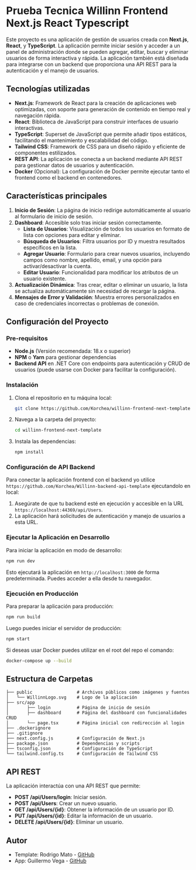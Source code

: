 # Prueba Tecnica Willinn Frontend Next.js React Typescript

Este proyecto es una aplicación de gestión de usuarios creada con **Next.js**, **React**, y **TypeScript**. La aplicación permite iniciar sesión y acceder a un panel de administración donde se pueden agregar, editar, buscar y eliminar usuarios de forma interactiva y rápida. La aplicación también está diseñada para integrarse con un backend que proporciona una API REST para la autenticación y el manejo de usuarios.

## Tecnologías utilizadas

- **Next.js**: Framework de React para la creación de aplicaciones web optimizadas, con soporte para generación de contenido en tiempo real y navegación rápida.
- **React**: Biblioteca de JavaScript para construir interfaces de usuario interactivas.
- **TypeScript**: Superset de JavaScript que permite añadir tipos estáticos, facilitando el mantenimiento y escalabilidad del código.
- **Tailwind CSS**: Framework de CSS para un diseño rápido y eficiente de componentes estilizados.
- **REST API**: La aplicación se conecta a un backend mediante API REST para gestionar datos de usuarios y autenticación.
- **Docker** (Opcional): La configuración de Docker permite ejecutar tanto el frontend como el backend en contenedores.

## Características principales

1. **Inicio de Sesión**: La página de inicio redirige automáticamente al usuario al formulario de inicio de sesión.
2. **Dashboard**: Accesible solo tras iniciar sesión correctamente.
   - **Lista de Usuarios**: Visualización de todos los usuarios en formato de lista con opciones para editar y eliminar.
   - **Búsqueda de Usuarios**: Filtra usuarios por ID y muestra resultados específicos en la lista.
   - **Agregar Usuario**: Formulario para crear nuevos usuarios, incluyendo campos como nombre, apellido, email, y una opción para activar/desactivar la cuenta.
   - **Editar Usuario**: Funcionalidad para modificar los atributos de un usuario existente.
3. **Actualización Dinámica**: Tras crear, editar o eliminar un usuario, la lista se actualiza automáticamente sin necesidad de recargar la página.
4. **Mensajes de Error y Validación**: Muestra errores personalizados en caso de credenciales incorrectas o problemas de conexión.

## Configuración del Proyecto

### Pre-requisitos

- **Node.js** (Versión recomendada: 18.x o superior)
- **NPM** o **Yarn** para gestionar dependencias
- **Backend API** en .NET Core con endpoints para autenticación y CRUD de usuarios (puede usarse con Docker para facilitar la configuración).

### Instalación

1. Clona el repositorio en tu máquina local:
   ```bash
   git clone https://github.com/Korchea/willinn-frontend-next-template.git
   ```

2. Navega a la carpeta del proyecto:
   ```bash
   cd willinn-frontend-next-template
   ```

3. Instala las dependencias:
   ```bash
   npm install
   ```

### Configuración de API Backend

Para conectar la aplicación frontend con el backend yo utilice `https://github.com/Korchea/Willinn-backend-api-template` ejecutandolo en local:

1. Asegúrate de que tu backend esté en ejecución y accesible en la URL `https://localhost:44369/api/Users`.
2. La aplicación hará solicitudes de autenticación y manejo de usuarios a esta URL.

### Ejecutar la Aplicación en Desarrollo

Para iniciar la aplicación en modo de desarrollo:

```bash
npm run dev
```

Esto ejecutará la aplicación en `http://localhost:3000` de forma predeterminada. Puedes acceder a ella desde tu navegador.

### Ejecución en Producción

Para preparar la aplicación para producción:

```bash
npm run build
```

Luego puedes iniciar el servidor de producción:

```bash
npm start
```

Si deseas usar Docker puedes utilizar en el root del repo el comando:

```bash
docker-compose up --build
```

## Estructura de Carpetas

```plaintext
├── public                 # Archivos públicos como imágenes y fuentes
│   └── WillinnLogo.svg    # Logo de la aplicación
├── src/app
│       ├── login          # Página de inicio de sesión
│       ├── dashboard      # Página del dashboard con funcionalidades CRUD
│       └── page.tsx       # Página inicial con redirección al login
├── .dockerignore
├── .gitignore
├── next.config.js         # Configuración de Next.js
├── package.json           # Dependencias y scripts
├── tsconfig.json          # Configuración de TypeScript
└── tailwind.config.ts     # Configuración de Tailwind CSS
```

## API REST

La aplicación interactúa con una API REST que permite:

- **POST /api/Users/login**: Iniciar sesión.
- **POST /api/Users**: Crear un nuevo usuario.
- **GET /api/Users/{id}**: Obtener la información de un usuario por ID.
- **PUT /api/Users/{id}**: Editar la información de un usuario.
- **DELETE /api/Users/{id}**: Eliminar un usuario.

## Autor

- Template: Rodrigo Mato - [GitHub](https://github.com/RodrigoMato00)
- App: Guillermo Vega - [GitHub](https://github.com/Korchea)